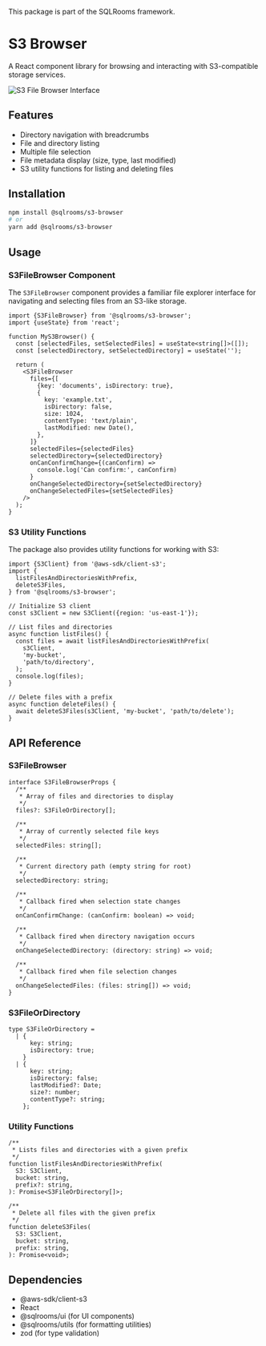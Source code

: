 This package is part of the SQLRooms framework.

# S3 Browser

A React component library for browsing and interacting with S3-compatible storage services.

![S3 File Browser Interface](https://github.com/user-attachments/assets/dd79fbb9-c487-4050-96ef-81cff39930d3)

## Features

- Directory navigation with breadcrumbs
- File and directory listing
- Multiple file selection
- File metadata display (size, type, last modified)
- S3 utility functions for listing and deleting files

## Installation

```bash
npm install @sqlrooms/s3-browser
# or
yarn add @sqlrooms/s3-browser
```

## Usage

### S3FileBrowser Component

The `S3FileBrowser` component provides a familiar file explorer interface for navigating and selecting files from an S3-like storage.

```tsx
import {S3FileBrowser} from '@sqlrooms/s3-browser';
import {useState} from 'react';

function MyS3Browser() {
  const [selectedFiles, setSelectedFiles] = useState<string[]>([]);
  const [selectedDirectory, setSelectedDirectory] = useState('');

  return (
    <S3FileBrowser
      files={[
        {key: 'documents', isDirectory: true},
        {
          key: 'example.txt',
          isDirectory: false,
          size: 1024,
          contentType: 'text/plain',
          lastModified: new Date(),
        },
      ]}
      selectedFiles={selectedFiles}
      selectedDirectory={selectedDirectory}
      onCanConfirmChange={(canConfirm) =>
        console.log('Can confirm:', canConfirm)
      }
      onChangeSelectedDirectory={setSelectedDirectory}
      onChangeSelectedFiles={setSelectedFiles}
    />
  );
}
```

### S3 Utility Functions

The package also provides utility functions for working with S3:

```tsx
import {S3Client} from '@aws-sdk/client-s3';
import {
  listFilesAndDirectoriesWithPrefix,
  deleteS3Files,
} from '@sqlrooms/s3-browser';

// Initialize S3 client
const s3Client = new S3Client({region: 'us-east-1'});

// List files and directories
async function listFiles() {
  const files = await listFilesAndDirectoriesWithPrefix(
    s3Client,
    'my-bucket',
    'path/to/directory',
  );
  console.log(files);
}

// Delete files with a prefix
async function deleteFiles() {
  await deleteS3Files(s3Client, 'my-bucket', 'path/to/delete');
}
```

## API Reference

### S3FileBrowser

```tsx
interface S3FileBrowserProps {
  /**
   * Array of files and directories to display
   */
  files?: S3FileOrDirectory[];

  /**
   * Array of currently selected file keys
   */
  selectedFiles: string[];

  /**
   * Current directory path (empty string for root)
   */
  selectedDirectory: string;

  /**
   * Callback fired when selection state changes
   */
  onCanConfirmChange: (canConfirm: boolean) => void;

  /**
   * Callback fired when directory navigation occurs
   */
  onChangeSelectedDirectory: (directory: string) => void;

  /**
   * Callback fired when file selection changes
   */
  onChangeSelectedFiles: (files: string[]) => void;
}
```

### S3FileOrDirectory

```tsx
type S3FileOrDirectory =
  | {
      key: string;
      isDirectory: true;
    }
  | {
      key: string;
      isDirectory: false;
      lastModified?: Date;
      size?: number;
      contentType?: string;
    };
```

### Utility Functions

```tsx
/**
 * Lists files and directories with a given prefix
 */
function listFilesAndDirectoriesWithPrefix(
  S3: S3Client,
  bucket: string,
  prefix?: string,
): Promise<S3FileOrDirectory[]>;

/**
 * Delete all files with the given prefix
 */
function deleteS3Files(
  S3: S3Client,
  bucket: string,
  prefix: string,
): Promise<void>;
```

## Dependencies

- @aws-sdk/client-s3
- React
- @sqlrooms/ui (for UI components)
- @sqlrooms/utils (for formatting utilities)
- zod (for type validation)
